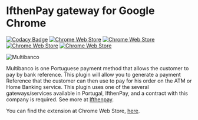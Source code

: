 IfthenPay gateway for Google Chrome
==============
[![Codacy Badge](https://api.codacy.com/project/badge/Grade/2f63bcef152f4d9384004b1ab5c33575)](https://www.codacy.com/app/rafaelcpalmeida/MultibancoChrome?utm_source=github.com&amp;utm_medium=referral&amp;utm_content=rafaelcpalmeida/MultibancoChrome&amp;utm_campaign=Badge_Grade)
[![Chrome Web Store](https://img.shields.io/chrome-web-store/v/lagljhmfaccllemjdkhkkccofllmpgdh.svg?maxAge=7200)](https://img.shields.io/chrome-web-store/v/lagljhmfaccllemjdkhkkccofllmpgdh.svg)
[![Chrome Web Store](https://img.shields.io/chrome-web-store/rating-count/lagljhmfaccllemjdkhkkccofllmpgdh.svg?maxAge=7200)]()
[![Chrome Web Store](https://img.shields.io/chrome-web-store/rating/lagljhmfaccllemjdkhkkccofllmpgdh.svg?maxAge=7200)]()
[![Chrome Web Store](https://img.shields.io/chrome-web-store/d/lagljhmfaccllemjdkhkkccofllmpgdh.svg?maxAge=7200)]()

![Multibanco](https://raw.githubusercontent.com/ifthenpay/omnipay-ifthenpay/master/mb.png)

Multibanco is one Portuguese payment method that allows the customer to pay by bank reference.
This plugin will allow you to generate a payment Reference that the customer can then use to pay for his order on the ATM or Home Banking service. This plugin uses one of the several gateways/services available in Portugal, IfthenPay, and a contract with this company is required. See more at [Ifthenpay](https://ifthenpay.com).

You can find the extension at Chrome Web Store, [here](https://chrome.google.com/webstore/detail/multibanco-ifthenpay-gate/lagljhmfaccllemjdkhkkccofllmpgdh).
